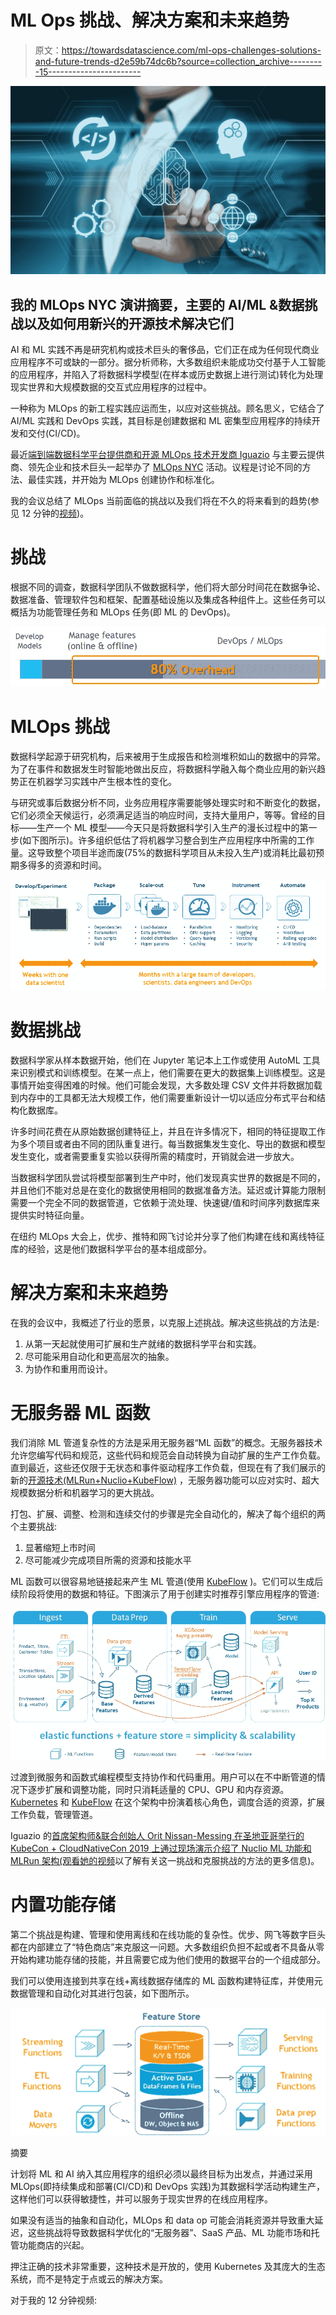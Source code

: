 # ML Ops 挑战、解决方案和未来趋势

> 原文：<https://towardsdatascience.com/ml-ops-challenges-solutions-and-future-trends-d2e59b74dc6b?source=collection_archive---------15----------------------->

![](img/d1b84596d65a8ad61e47db2d629a2430.png)

## 我的 MLOps NYC 演讲摘要，主要的 AI/ML &数据挑战以及如何用新兴的开源技术解决它们

AI 和 ML 实践不再是研究机构或技术巨头的奢侈品，它们正在成为任何现代商业应用程序不可或缺的一部分。据分析师称，大多数组织未能成功交付基于人工智能的应用程序，并陷入了将数据科学模型(在样本或历史数据上进行测试)转化为处理现实世界和大规模数据的交互式应用程序的过程中。

一种称为 MLOps 的新工程实践应运而生，以应对这些挑战。顾名思义，它结合了 AI/ML 实践和 DevOps 实践，其目标是创建数据和 ML 密集型应用程序的持续开发和交付(CI/CD)。

最近[端到端数据科学平台提供商和开源 MLOps 技术开发商 Iguazio](https://www.iguazio.com/) 与主要云提供商、领先企业和技术巨头一起举办了 [MLOps NYC](https://www.mlopsnyc.com/) 活动。议程是讨论不同的方法、最佳实践，并开始为 MLOps 创建协作和标准化。

我的会议总结了 MLOps 当前面临的挑战以及我们将在不久的将来看到的趋势(参见 12 分钟的[视频](https://www.youtube.com/watch?v=kQto7JYq0qg))。

# 挑战

根据不同的调查，数据科学团队不做数据科学，他们将大部分时间花在数据争论、数据准备、管理软件包和框架、配置基础设施以及集成各种组件上。这些任务可以概括为功能管理任务和 MLOps 任务(即 ML 的 DevOps)。

![](img/574a3fbcfaa93f0f5eaff9efbf7eedd3.png)

# MLOps 挑战

数据科学起源于研究机构，后来被用于生成报告和检测堆积如山的数据中的异常。为了在事件和数据发生时智能地做出反应，将数据科学融入每个商业应用的新兴趋势正在机器学习实践中产生根本性的变化。

与研究或事后数据分析不同，业务应用程序需要能够处理实时和不断变化的数据，它们必须全天候运行，必须满足适当的响应时间，支持大量用户，等等。曾经的目标——生产一个 ML 模型——今天只是将数据科学引入生产的漫长过程中的第一步(如下图所示)。许多组织低估了将机器学习整合到生产应用程序中所需的工作量。这导致整个项目半途而废(75%的数据科学项目从未投入生产)或消耗比最初预期多得多的资源和时间。

![](img/5c330d5d258d32a630c2ffab64f84bee.png)

# 数据挑战

数据科学家从样本数据开始，他们在 Jupyter 笔记本上工作或使用 AutoML 工具来识别模式和训练模型。在某一点上，他们需要在更大的数据集上训练模型。这是事情开始变得困难的时候。他们可能会发现，大多数处理 CSV 文件并将数据加载到内存中的工具都无法大规模工作，他们需要重新设计一切以适应分布式平台和结构化数据库。

许多时间花费在从原始数据创建特征上，并且在许多情况下，相同的特征提取工作为多个项目或者由不同的团队重复进行。每当数据集发生变化、导出的数据和模型发生变化，或者需要重复实验以获得所需的精度时，开销就会进一步放大。

当数据科学团队尝试将模型部署到生产中时，他们发现真实世界的数据是不同的，并且他们不能对总是在变化的数据使用相同的数据准备方法。延迟或计算能力限制需要一个完全不同的数据管道，它依赖于流处理、快速键/值和时间序列数据库来提供实时特征向量。

在纽约 MLOps 大会上，优步、推特和网飞讨论并分享了他们构建在线和离线特征库的经验，这是他们数据科学平台的基本组成部分。

# 解决方案和未来趋势

在我的会议中，我概述了行业的愿景，以克服上述挑战。解决这些挑战的方法是:

1.  从第一天起就使用可扩展和生产就绪的数据科学平台和实践。
2.  尽可能采用自动化和更高层次的抽象。
3.  为协作和重用而设计。

# 无服务器 ML 函数

我们消除 ML 管道复杂性的方法是采用无服务器“ML 函数”的概念。无服务器技术允许您编写代码和规范，这些代码和规范会自动转换为自动扩展的生产工作负载。直到最近，这些还仅限于无状态和事件驱动程序工作负载，但现在有了我们展示的新的[开源技术(MLRun+Nuclio+KubeFlow)](https://github.com/mlrun/mlrun) ，无服务器功能可以应对实时、超大规模数据分析和机器学习的更大挑战。

打包、扩展、调整、检测和连续交付的步骤是完全自动化的，解决了每个组织的两个主要挑战:

1.  显著缩短上市时间
2.  尽可能减少完成项目所需的资源和技能水平

ML 函数可以很容易地链接起来产生 ML 管道(使用 [KubeFlow](https://www.kubeflow.org/) )。它们可以生成后续阶段将使用的数据和特征。下图演示了用于创建实时推荐引擎应用程序的管道:

![](img/1dd2c06cc04248de86c60865d23dfa08.png)

过渡到微服务和函数式编程模型支持协作和代码重用。用户可以在不中断管道的情况下逐步扩展和调整功能，同时只消耗适量的 CPU、GPU 和内存资源。 [Kubernetes](https://kubernetes.io/) 和 [KubeFlow](https://www.kubeflow.org/) 在这个架构中扮演着核心角色，调度合适的资源，扩展工作负载，管理管道。

Iguazio 的[首席架构师&联合创始人 Orit Nissan-Messing 在圣地亚哥举行的 KubeCon + CloudNativeCon 2019 上通过现场演示介绍了 Nuclio ML 功能和 MLRun 架构(观看她的](https://www.iguazio.com/)[视频](https://www.youtube.com/watch?v=GmCpdRRFmxw)以了解有关这一挑战和克服挑战的方法的更多信息)。

# 内置功能存储

第二个挑战是构建、管理和使用离线和在线功能的复杂性。优步、网飞等数字巨头都在内部建立了“特色商店”来克服这一问题。大多数组织负担不起或者不具备从零开始构建功能存储的技能，并且需要它成为他们使用的数据平台的一个组成部分。

我们可以使用连接到共享在线+离线数据存储库的 ML 函数构建特征库，并使用元数据管理和自动化对其进行包装，如下图所示。

![](img/b5d7297ea409d934bc08d02f47069ef4.png)

摘要

计划将 ML 和 AI 纳入其应用程序的组织必须以最终目标为出发点，并通过采用 MLOps(即持续集成和部署(CI/CD)和 DevOps 实践)为其数据科学活动构建生产，这样他们可以获得敏捷性，并可以服务于现实世界的在线应用程序。

如果没有适当的抽象和自动化，MLOps 和 data op 可能会消耗资源并导致重大延迟，这些挑战将导致数据科学优化的“无服务器”、SaaS 产品、ML 功能市场和托管功能商店的兴起。

押注正确的技术非常重要，这种技术是开放的，使用 Kubernetes 及其庞大的生态系统，而不是特定于点或云的解决方案。

对于我的 12 分钟视频: